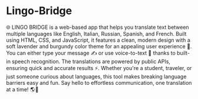 # Lingo-Bridge
🌐 LINGO BRIDGE is a web-based app that helps you translate text between multiple languages like English, Italian, Russian, Spanish, and French. Built using HTML, CSS, and JavaScript, it features a clean, modern design with a soft lavender and burgundy color theme for an appealing user experience 🎨. You can either type your message ✍️ or use voice-to-text 🎤 thanks to built-in speech recognition. The translations are powered by public APIs, ensuring quick and accurate results ⚡. Whether you're a student, traveler, or just someone curious about languages, this tool makes breaking language barriers easy and fun. Say hello to effortless communication, one translation at a time! 🌎💬

